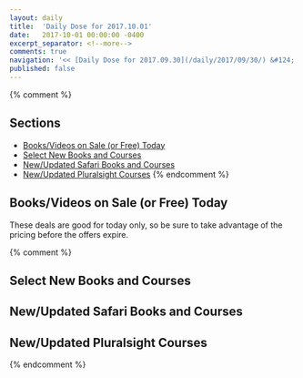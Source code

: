 ```yaml
---
layout: daily
title:  'Daily Dose for 2017.10.01'
date:   2017-10-01 00:00:00 -0400
excerpt_separator: <!--more-->
comments: true
navigation: '<< [Daily Dose for 2017.09.30](/daily/2017/09/30/) &#124; [Oct 2017](/daily/2017/10/) &#124; [2017](/daily/2017/) &#124; Daily Dose for 2017.10.02 >>'
published: false
---
```

{% comment %}
## Sections
* [Books/Videos on Sale (or Free) Today](#sale)
* [Select New Books and Courses](#select)
* [New/Updated Safari Books and Courses](#safari-new)
* [New/Updated Pluralsight Courses](#pluralsight-new)
{% endcomment %}

## <a name="sale"></a>Books/Videos on Sale (or Free) Today ##
These deals are good for today only, so be sure to take advantage of the pricing before the offers expire.

{% comment %}
## <a name="select"></a>Select New Books and Courses ##

## <a name="safari-new"></a>New/Updated Safari Books and Courses ## 

## <a name="pluralsight-new"></a>New/Updated Pluralsight Courses ## 
{% endcomment %}
